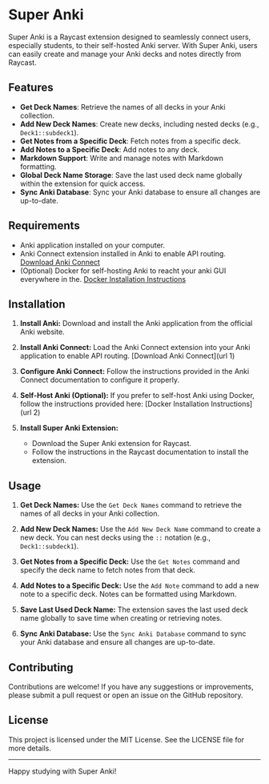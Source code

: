 # Super Anki

Super Anki is a Raycast extension designed to seamlessly connect users, especially students, to their self-hosted Anki server. With Super Anki, users can easily create and manage your Anki decks and notes directly from Raycast.

## Features

- **Get Deck Names**: Retrieve the names of all decks in your Anki collection.
- **Add New Deck Names**: Create new decks, including nested decks (e.g., `Deck1::subdeck1`).
- **Get Notes from a Specific Deck**: Fetch notes from a specific deck.
- **Add Notes to a Specific Deck**: Add notes to any deck.
- **Markdown Support**: Write and manage notes with Markdown formatting.
- **Global Deck Name Storage**: Save the last used deck name globally within the extension for quick access.
- **Sync Anki Database**: Sync your Anki database to ensure all changes are up-to-date.

## Requirements

- Anki application installed on your computer.
- Anki Connect extension installed in Anki to enable API routing. [Download Anki Connect](https://git.foosoft.net/alex/anki-connect)
- (Optional) Docker for self-hosting Anki to reacht your anki GUI everywhere in the. [Docker Installation Instructions](https://github.com/mlcivilengineer/anki-desktop-docker)

## Installation

1. **Install Anki:**
   Download and install the Anki application from the official Anki website.

2. **Install Anki Connect:**
   Load the Anki Connect extension into your Anki application to enable API routing. [Download Anki Connect](url 1)

3. **Configure Anki Connect:**
   Follow the instructions provided in the Anki Connect documentation to configure it properly.

4. **Self-Host Anki (Optional):**
   If you prefer to self-host Anki using Docker, follow the instructions provided here: [Docker Installation Instructions](url 2)

5. **Install Super Anki Extension:**
   - Download the Super Anki extension for Raycast.
   - Follow the instructions in the Raycast documentation to install the extension.

## Usage

1. **Get Deck Names:**
   Use the `Get Deck Names` command to retrieve the names of all decks in your Anki collection.

2. **Add New Deck Names:**
   Use the `Add New Deck Name` command to create a new deck. You can nest decks using the `::` notation (e.g., `Deck1::subdeck1`).

3. **Get Notes from a Specific Deck:**
   Use the `Get Notes` command and specify the deck name to fetch notes from that deck.

4. **Add Notes to a Specific Deck:**
   Use the `Add Note` command to add a new note to a specific deck. Notes can be formatted using Markdown.

5. **Save Last Used Deck Name:**
   The extension saves the last used deck name globally to save time when creating or retrieving notes.

6. **Sync Anki Database:**
   Use the `Sync Anki Database` command to sync your Anki database and ensure all changes are up-to-date.

## Contributing

Contributions are welcome! If you have any suggestions or improvements, please submit a pull request or open an issue on the GitHub repository.

## License

This project is licensed under the MIT License. See the LICENSE file for more details.

---

Happy studying with Super Anki!
